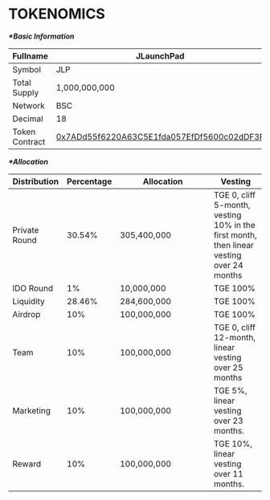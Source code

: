 # TOKENOMICS

_**\*Basic Information**_

| Fullname       | JLaunchPad                                                                                                         |
| -------------- | ------------------------------------------------------------------------------------------------------------------ |
| Symbol         | JLP                                                                                                                |
| Total Supply   | 1,000,000,000                                                                                                      |
| Network        | BSC                                                                                                                |
| Decimal        | 18                                                                                                                 |
| Token Contract | [0x7ADd55f6220A63C5E1fda057EfDf5600c02dDF3F](https://bscscan.com/token/0x7add55f6220a63c5e1fda057efdf5600c02ddf3f) |

_**\*Allocation**_

<table><thead><tr><th>Distribution</th><th>Percentage</th><th width="171">Allocation</th><th>Vesting</th></tr></thead><tbody><tr><td>Private Round</td><td>30.54%</td><td>305,400,000</td><td>TGE 0, cliff 5-month, vesting 10% in the first month, then linear vesting over 24 months</td></tr><tr><td>IDO Round</td><td>1%</td><td>10,000,000</td><td>TGE 100%</td></tr><tr><td>Liquidity</td><td>28.46%</td><td>284,600,000</td><td>TGE 100%</td></tr><tr><td>Airdrop</td><td>10%</td><td>100,000,000</td><td>TGE 100%</td></tr><tr><td>Team</td><td>10%</td><td>100,000,000</td><td>TGE 0, cliff 12-month, linear vesting over 25 months</td></tr><tr><td>Marketing</td><td>10%</td><td>100,000,000</td><td>TGE 5%, linear vesting over 23 months.</td></tr><tr><td>Reward</td><td>10%</td><td>100,000,000</td><td>TGE 10%, linear vesting over 11 months.</td></tr></tbody></table>
